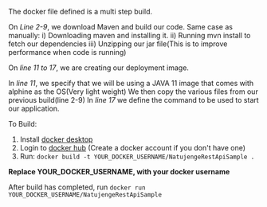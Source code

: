 The docker file defined is a multi step build.

On _Line 2-9_, we download Maven and build our code.
Same case as manually:
i) Downloading maven and installing it.
ii) Running mvn install to fetch our dependencies
iii) Unzipping our jar file(This is to improve performance when code is running)

On _line 11 to 17_, we are creating our deployment image.

In _line 11_, we specify that we will be using a JAVA 11 image that comes with alphine as the OS(Very light weight)
We then copy the various files from our previous build(line 2-9)
In _line 17_ we define the command to be used to start our application.

To Build:
1) Install [docker desktop](https://www.docker.com/products/docker-desktop/)
2) Login to [docker hub](https://hub.docker.com/) (Create a docker account if you don't have one)
3) Run:  `docker build -t YOUR_DOCKER_USERNAME/NatujengeRestApiSample .`

**Replace YOUR_DOCKER_USERNAME, with your docker username**


After build has completed, run `docker run YOUR_DOCKER_USERNAME/NatujengeRestApiSample`